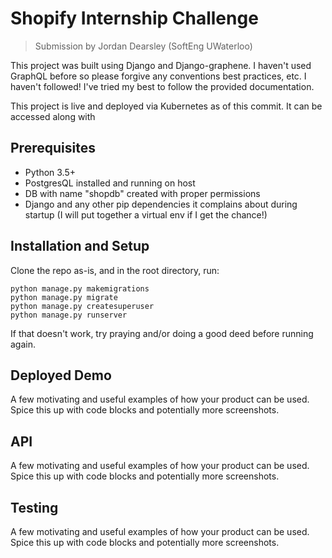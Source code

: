 # Shopify Internship Challenge
> Submission by Jordan Dearsley (SoftEng UWaterloo)

This project was built using Django and Django-graphene. I haven't used GraphQL before so please forgive any conventions best practices, etc. I haven't followed! I've tried my best to follow the provided documentation.

This project is live and deployed via Kubernetes as of this commit. It can be accessed along with 

## Prerequisites

- Python 3.5+
- PostgresQL installed and running on host
- DB with name "shopdb" created with proper permissions
- Django and any other pip dependencies it complains about during startup (I will put together a virtual env if I get the chance!)

## Installation and Setup

Clone the repo as-is, and in the root directory, run:
```
python manage.py makemigrations
python manage.py migrate
python manage.py createsuperuser
python manage.py runserver
```
If that doesn't work, try praying and/or doing a good deed before running again.

## Deployed Demo

A few motivating and useful examples of how your product can be used. Spice this up with code blocks and potentially more screenshots.

## API

A few motivating and useful examples of how your product can be used. Spice this up with code blocks and potentially more screenshots.

## Testing

A few motivating and useful examples of how your product can be used. Spice this up with code blocks and potentially more screenshots.
